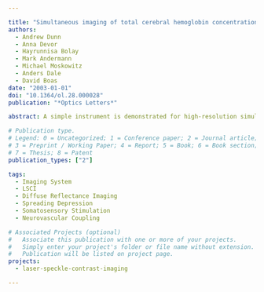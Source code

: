 ```yaml
---

title: "Simultaneous imaging of total cerebral hemoglobin concentration, oxygenation, and blood flow during functional activation"
authors:
  - Andrew Dunn
  - Anna Devor
  - Hayrunnisa Bolay
  - Mark Andermann
  - Michael Moskowitz
  - Anders Dale
  - David Boas
date: "2003-01-01"
doi: "10.1364/ol.28.000028"
publication: "*Optics Letters*"

abstract: A simple instrument is demonstrated for high-resolution simultaneous imaging of total hemoglobin concentration and oxygenation and blood flow in the brain by combining rapid multiwavelength imaging with laser speckle contrast imaging. The instrument was used to image changes in oxyhemoglobin and deoxyhemoglobin and blood flow during cortical spreading depression and single whisker stimulation in rats through a thinned skull. The ability to image blood flow and hemoglobin concentration changes simultaneously with high resolution will permit detailed quantitative analysis of the spatiotemporal hemodynamics of functional brain activation, including imaging of oxygen metabolism. This is of significance to the neuroscience community and will lead to a better understanding of the interrelationship of neural, metabolic, and hemodynamic processes in normal and diseased brains.

# Publication type.
# Legend: 0 = Uncategorized; 1 = Conference paper; 2 = Journal article;
# 3 = Preprint / Working Paper; 4 = Report; 5 = Book; 6 = Book section;
# 7 = Thesis; 8 = Patent
publication_types: ["2"]

tags:
  - Imaging System
  - LSCI
  - Diffuse Reflectance Imaging
  - Spreading Depression
  - Somatosensory Stimulation
  - Neurovascular Coupling

# Associated Projects (optional)
#   Associate this publication with one or more of your projects.
#   Simply enter your project's folder or file name without extension.
#   Publication will be listed on project page.
projects:
  - laser-speckle-contrast-imaging

---
```

